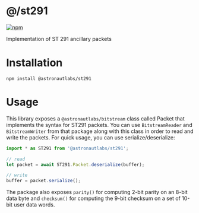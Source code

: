 # @/st291

[![npm](https://img.shields.io/npm/v/@astronautlabs/st291)](https://npmjs.com/package/@astronautlabs/st291)

Implementation of ST 291 ancillary packets

# Installation

```
npm install @astronautlabs/st291
```

# Usage

This library exposes a `@astronautlabs/bitstream` class called Packet that implements the syntax for ST291 packets. You can use `BitstreamReader` and `BitstreamWriter` from that package along with this class in order to read and write the packets. For quick usage, you can use serialize/deserialize:

```typescript
import * as ST291 from '@astronautlabs/st291';

// read
let packet = await ST291.Packet.deserialize(buffer);

// write
buffer = packet.serialize();
```

The package also exposes `parity()` for computing 2-bit parity on an 8-bit data byte and `checksum()` for computing the 9-bit checksum on a set of 10-bit user data words.